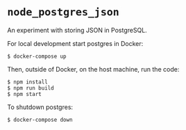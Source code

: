 # `node_postgres_json`

An experiment with storing JSON in PostgreSQL.

For local development start postgres in Docker:

```text
$ docker-compose up
```

Then, outside of Docker, on the host machine, run the code:

```
$ npm install
$ npm run build
$ npm start
```

To shutdown postgres:

```text
$ docker-compose down
```
